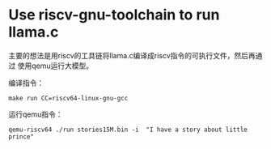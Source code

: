 # Use riscv-gnu-toolchain to run llama.c

主要的想法是用riscv的工具链将llama.c编译成riscv指令的可执行文件，然后再通过
使用qemu运行大模型。

编译指令：

```
make run CC=riscv64-linux-gnu-gcc
```

运行qemu指令：

```
qemu-riscv64 ./run stories15M.bin -i  "I have a story about little prince"
```

